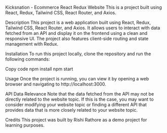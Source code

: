 Kicksnation - Ecommerce React Redux Website
This is a project built using React, Redux, Tailwind CSS, React Router, and Axios.

Description
This project is a web application built using React, Redux, Tailwind CSS, React Router, and Axios. It allows users to interact with data fetched from an API and display it on the frontend using a clean and responsive UI. The project also features client-side routing and state management with Redux.

Installation
To run this project locally, clone the repository and run the following commands:

Copy code
npm install
npm start

Usage
Once the project is running, you can view it by opening a web browser and navigating to http://localhost:3000.

API Data Relevance
Note that the data fetched from the API may not be directly related to the website topic. If this is the case, you may want to consider modifying your website topic or finding a different API that provides data that is more closely related to your website topic.

Credits
This project was built by Rishi Rathore as a demo project for learning purposes.
